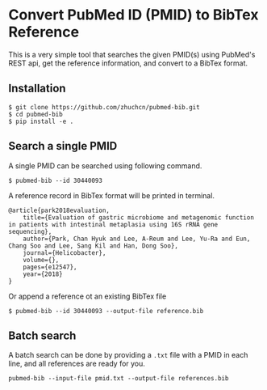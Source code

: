 # Convert PubMed ID (PMID) to BibTex Reference

This is a very simple tool that searches the given PMID(s) using PubMed's REST api, get the reference information, and convert to a BibTex format. 

## Installation

```
$ git clone https://github.com/zhuchcn/pubmed-bib.git
$ cd pubmed-bib
$ pip install -e .
```

## Search a single PMID
A single PMID can be searched using following command.

```
$ pubmed-bib --id 30440093
```

A reference record in BibTex format will be printed in terminal.

```
@article{park2018evaluation,
    title={Evaluation of gastric microbiome and metagenomic function in patients with intestinal metaplasia using 16S rRNA gene sequencing},
    author={Park, Chan Hyuk and Lee, A-Reum and Lee, Yu-Ra and Eun, Chang Soo and Lee, Sang Kil and Han, Dong Soo},
    journal={Helicobacter},
    volume={},
    pages={e12547},
    year={2018}
}
```

Or append a reference ot an existing BibTex file

```
$ pubmed-bib --id 30440093 --output-file reference.bib
```

## Batch search
A batch search can be done by providing a `.txt` file with a PMID in each line, and all references are ready for you.

```
pubmed-bib --input-file pmid.txt --output-file references.bib
```